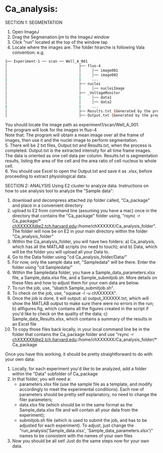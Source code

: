 # Ca_analysis: 
SECTION 1: SEGMENTATION
1. Open ImageJ
2. Drag the Segmenation.ijm to the ImageJ window
3. Click "run" located at the top of the window tap
4. Locate where the images are. The folder hirarche is following Vala convention:
e.g.
```bash
├── Experiment-1 ── scan ── Well_A_001
│                                 ├── fluo-4
│                                 │     │── image001
│                                 │     │── image002
|                                 |     ...
│                                 ├── nuclei
│                                 │     │── nucleiImage
│                                 ├── _VoltageMonitor
│                                 |     │── data1
│                                 │     │── data2
|                                 |     ...
│                                 ├── Results.txt (Generated by the program after processing all the images)
│                                 ├── Output.txt (Generated by the program after processing all the images)
```

You should locate the image path as experiment1/scan/Well_A_001.<br />
The program will look for the images in fluo-4 <br />
Note that: The program will obtain a mean image over all the frame of images, then use it and the nuclei image to perform segmentation.<br />
5. There will be 2 txt files, Output.txt and Results.txt, when the process is completed.
Output.txt is the extracted intensity for all time frame images. The data is oriented as one cell data per column.
Results.txt is segmentation results, listing the area of the cell and the area ratio of cell nucleus to whole cell.<br />
6. You should use Excel to open the Output.txt and save it as .xlsx, before proceeding to extract physiological data.

SECTION 2: ANALYSIS
Using E2 cluster to analyze data. 
Instructions on how to use analysis tool to analyze the "Sample data":
1) download and decompress attached zip folder called, "Ca_package" and place in a convenient directory
2) upload to E2 from command line (assuming you have a mac) once in the directory that contains the "Ca_package" folder using, "rsync -r Ca_package/* chXXXXXX@e2.tch.harvard.edu:/home/chXXXXXX/Ca_analysis_folder". The folder will now be on E2 in your main directory within the folder "Ca_analysis_folder"
3) Within the Ca_analysis_folder, you will have two folders: a) Ca_analysis, which has all the MATLAB scripts (no need to touch); and b) Data, which will be the folder you will upload all your Data to.
4) Go to the Data folder using "cd Ca_analysis_folder/Data/"
5) For now, only the sample data set, "Sampledata" will be there. Enter the folder using "cd Sampledata/"
6) Within the Sampledata folder, you have a Sample_data_parameters.xlsx file, a Sample_data.xlsx file, and a Sample_submitjob.sh. More details on these files and how to adjust them for your own data are below.
7) To run the job, use, "sbatch Sample_submitjob.sh". 
8) To check on the job, use, "squeue -l -u chXXXXXX​".
9) Once the job is done, it will output: a) output_XXXXXX.txt, which will show the MATLAB output to make sure there were no errors in the run; b) allfigures.fig, which contains all the figures created in the script if you'd like to check on the quality of the data; c) Sample_data_Results.xlsx, which contains a summary of the results in an Excel file
10) To copy those files back locally, in your local command line be in the folder that contains the Ca_package folder and use "rsync -r chXXXXXX@e2.tch.harvard.edu:/home/chXXXXXX/Ca_analysis_folder/* Ca_package

Once you have this working, it should be pretty straightforward to do with your own data:
1) Locally, for each experiment you'd like to be analyzed, add a folder within the "Data" subfolder of Ca_package
2) In that folder, you will need a: 
    - parameters.xlsx file (use the sample file as a template, and modify accordingly to meet the experimental conditions). Each row of parameters should be pretty self explanatory, no need to change the filer parameters; 
    - data.xlsx file (which should be in the same format as the Sample_data.xlsx file and will contain all your data from the experiment); 
    - submitjob.sh file (which is used to submit the job, and has to be adjusted for each experiment). To adjust, just change the "run_analysis('Sample_data.xlsx', 'Sample_data_parameters.xlsx')​" names to be consistent with the names of your own files 
3) Now you should be all set! Just do the same steps now for your own data.

